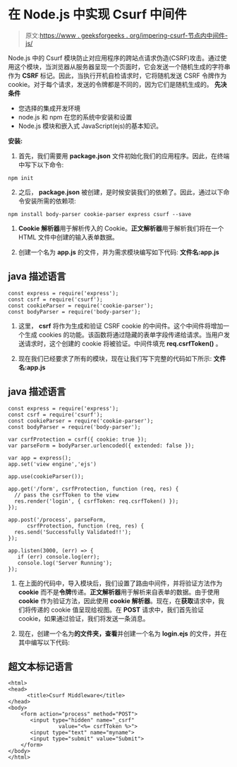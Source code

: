 # 在 Node.js 中实现 Csurf 中间件

> 原文:[https://www . geeksforgeeks . org/impering-csurf-节点内中间件-js/](https://www.geeksforgeeks.org/implementing-csurf-middleware-in-node-js/)

Node.js 中的 Csurf 模块防止对应用程序的跨站点请求伪造(CSRF)攻击。通过使用这个模块，当浏览器从服务器呈现一个页面时，它会发送一个随机生成的字符串作为 **CSRF** 标记。因此，当执行开机自检请求时，它将随机发送 CSRF 令牌作为 cookie。对于每个请求，发送的令牌都是不同的，因为它们是随机生成的。
**先决条件**

*   您选择的集成开发环境
*   node.js 和 npm 在您的系统中安装和设置
*   Node.js 模块和嵌入式 JavaScript(ejs)的基本知识。

**安装:**

1.  首先，我们需要用 **package.json** 文件初始化我们的应用程序。因此，在终端中写下以下命令:

```
npm init
```

2.  之后， **package.json** 被创建，是时候安装我们的依赖了。因此，通过以下命令安装所需的依赖项:

```
npm install body-parser cookie-parser express csurf --save
```

1.  **Cookie 解析器**用于解析传入的 Cookie。**正文解析器**用于解析我们将在一个 HTML 文件中创建的输入表单数据。

2.  创建一个名为 **app.js** 的文件，并为需求模块编写如下代码:
    **文件名:app.js**

## java 描述语言

```
const express = require('express');
const csrf = require('csurf');
const cookieParser = require('cookie-parser');
const bodyParser = require('body-parser');
```

1.  这里， **csrf** 将作为生成和验证 CSRF cookie 的中间件。这个中间件将增加一个生成 cookies 的功能。该函数将通过隐藏的表单字段传递给请求。当用户发送请求时，这个创建的 cookie 将被验证。中间件填充 **req.csrfToken()** 。

2.  现在我们已经要求了所有的模块，现在让我们写下完整的代码如下所示:
    **文件名:app.js**

## java 描述语言

```
const express = require('express');
const csrf = require('csurf');
const cookieParser = require('cookie-parser');
const bodyParser = require('body-parser');

var csrfProtection = csrf({ cookie: true });
var parseForm = bodyParser.urlencoded({ extended: false });

var app = express();
app.set('view engine','ejs')

app.use(cookieParser());

app.get('/form', csrfProtection, function (req, res) {
  // pass the csrfToken to the view
  res.render('login', { csrfToken: req.csrfToken() });
});

app.post('/process', parseForm,
      csrfProtection, function (req, res) {
  res.send('Successfully Validated!!');
});

app.listen(3000, (err) => {
   if (err) console.log(err);
   console.log('Server Running');
});
```

1.  在上面的代码中，导入模块后，我们设置了路由中间件，并将验证方法作为 **cookie** 而不是**令牌**传递。**正文解析器**用于解析来自表单的数据。由于使用 **cookie** 作为验证方法，因此使用 **cookie 解析器**。现在，在**获取**请求中，我们将传递的 cookie 值呈现给视图。在 **POST** 请求中，我们首先验证 cookie，如果通过验证，我们将发送一条消息。

2.  现在，创建一个名为**的文件夹，查看**并创建一个名为 **login.ejs** 的文件，并在其中编写以下代码:

## 超文本标记语言

```
<html>
<head>
      <title>Csurf Middleware</title>
</head>
<body>
    <form action="process" method="POST">
       <input type="hidden" name="_csrf"
                value="<%= csrfToken %>">
       <input type="text" name="myname">
       <input type="submit" value="Submit">
    </form>
</body>
</html>
```